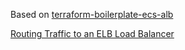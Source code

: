 Based on [terraform-boilerplate-ecs-alb](https://github.com/shufo/terraform-boilerplate-ecs-alb)

[Routing Traffic to an ELB Load Balancer](https://docs.aws.amazon.com/Route53/latest/DeveloperGuide/routing-to-elb-load-balancer.html)
